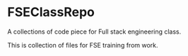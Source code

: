 # FSEClassRepo
A collections of code piece for Full stack engineering class.

This is collection of files for FSE training from work. 
